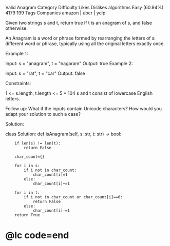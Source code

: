 Valid Anagram
Category	Difficulty	Likes	Dislikes
algorithms	Easy (60.94%)	4179	199
Tags
Companies
amazon | uber | yelp

Given two strings s and t, return true if t is an anagram of s, and false otherwise.

An Anagram is a word or phrase formed by rearranging the letters of a different word or phrase, typically using all the original letters exactly once.

 

Example 1:

Input: s = "anagram", t = "nagaram"
Output: true
Example 2:

Input: s = "rat", t = "car"
Output: false
 

Constraints:

1 <= s.length, t.length <= 5 * 104
s and t consist of lowercase English letters.
 

Follow up: What if the inputs contain Unicode characters? How would you adapt your solution to such a case?

Solution:


class Solution:
    def isAnagram(self, s: str, t: str) -> bool:

        if len(s) != len(t):
            return False
        
        char_count={}
        
        for i in s:
            if i not in char_count:
                char_count[i]=1
            else:
                char_count[i]+=1
        
        for i in t:
            if i not in char_count or char_count[i]==0:
                return False
            else:
                char_count[i]-=1
        return True
    
        
# @lc code=end

